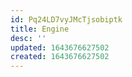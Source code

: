 ```yaml
---
id: Pq24LD7vyJMcTjsobiptk
title: Engine
desc: ''
updated: 1643676627502
created: 1643676627502
---
```


